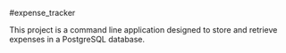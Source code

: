 #expense_tracker

This project is a command line application designed to store and retrieve expenses in a PostgreSQL database.
